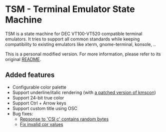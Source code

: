 # TSM - Terminal Emulator State Machine

TSM is a state machine for DEC VT100-VT520 compatible terminal emulators. It
tries to support all common standards while keeping compatibility to existing
emulators like xterm, gnome-terminal, konsole, ..

This is a personal modified version. For more information, please refer to its original [README](README).

## Added features
+ Configurable color palette
+ Support underline/italic rendering (with [a patched version of kmscon](https://github.com/Aetf/kmscon))
+ Support 24-bit true color
+ Support Ctrl + Arrow keys
+ Support custom title using OSC
+ Bug fixes:
    * [Repsonse to 'CSI c' contains random bytes][91335]
    * [Fix invalid cpr values](https://github.com/Aetf/libtsm/pull/2)

[91335]: https://bugs.freedesktop.org/show_bug.cgi?id=91335
